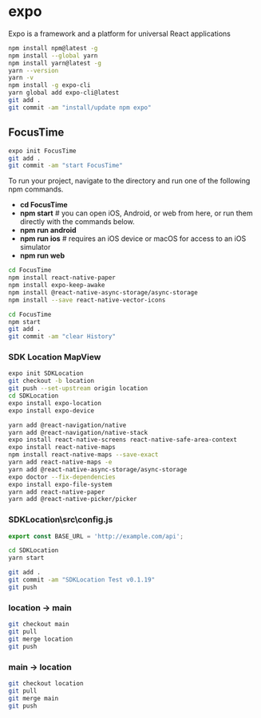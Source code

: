 # expo

Expo is a framework and a platform for universal React applications

```bash
npm install npm@latest -g
npm install --global yarn
npm install yarn@latest -g 
yarn --version
yarn -v
npm install -g expo-cli
yarn global add expo-cli@latest
git add .
git commit -am "install/update npm expo"
```

## FocusTime

```bash
expo init FocusTime
git add .
git commit -am "start FocusTime"
```

To run your project, navigate to the directory and run one of the following npm commands.

- **cd FocusTime**
- **npm start** # you can open iOS, Android, or web from here, or run them directly with the commands below.
- **npm run android**
- **npm run ios** # requires an iOS device or macOS for access to an iOS simulator
- **npm run web**

```bash
cd FocusTime
npm install react-native-paper
npm install expo-keep-awake
npm install @react-native-async-storage/async-storage
npm install --save react-native-vector-icons
```

```bash
cd FocusTime
npm start
git add .
git commit -am "clear History"
```

### SDK Location MapView

```bash
expo init SDKLocation
git checkout -b location
git push --set-upstream origin location
cd SDKLocation
expo install expo-location
expo install expo-device

yarn add @react-navigation/native
yarn add @react-navigation/native-stack
expo install react-native-screens react-native-safe-area-context
expo install react-native-maps
npm install react-native-maps --save-exact
yarn add react-native-maps -e
yarn add @react-native-async-storage/async-storage
expo doctor --fix-dependencies
expo install expo-file-system
yarn add react-native-paper
yarn add @react-native-picker/picker
```

### SDKLocation\src\config.js

```ts
export const BASE_URL = 'http://example.com/api';
```

```bash
cd SDKLocation
yarn start
```

```bash
git add .
git commit -am "SDKLocation Test v0.1.19"
git push
```

### location -> main

```bash
git checkout main
git pull
git merge location
git push
```

### main -> location

```bash
git checkout location
git pull
git merge main
git push
```
